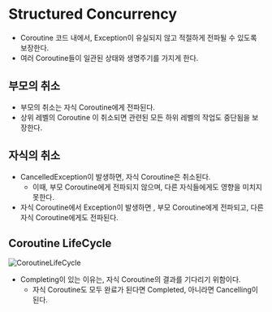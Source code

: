 # Structured Concurrency
- Coroutine 코드 내에서, Exception이 유실되지 않고 적절하게 전파될 수 있도록 보장한다.
- 여러 Coroutine들이 일관된 상태와 생명주기를 가지게 한다.

## 부모의 취소
- 부모의 취소는 자식 Coroutine에게 전파된다.
- 상위 레벨의 Coroutine 이 취소되면 관련된 모든 하위 레벨의 작업도 중단됨을 보장한다.

## 자식의 취소
- CancelledException이 발생하면, 자식 Coroutine은 취소된다.
  - 이때, 부모 Coroutine에게 전파되지 않으며, 다른 자식들에게도 영향을 미치지 못한다.
- 자식 Coroutine에서 Exception이 발생하면 , 부모 Coroutine에게 전파되고, 다른 자식 Coroutine에게도 전파된다.


## Coroutine LifeCycle
![CoroutineLifeCycle](https://github.com/ktj1997/TIL/assets/57896918/dc8f3357-83a7-473d-9ff3-219a0211a057)

- Completing이 있는 이유는, 자식 Coroutine의 결과를 기다리기 위함이다.  
  - 자식 Coroutine도 모두 완료가 된다면 Completed, 아니라면 Cancelling이 된다.